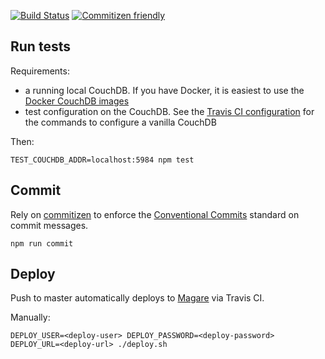 [![Build Status](https://travis-ci.com/d3alek/magare-idiot.svg?branch=master)](https://travis-ci.com/d3alek/magare-idiot)
[![Commitizen friendly](https://img.shields.io/badge/commitizen-friendly-brightgreen.svg)](http://commitizen.github.io/cz-cli/)

## Run tests

Requirements:
- a running local CouchDB. If you have Docker, it is easiest to use the [Docker CouchDB images](https://hub.docker.com/_/couchdb/)
- test configuration on the CouchDB. See the [Travis CI configuration](.travis.yml) for the commands to configure a vanilla CouchDB 

Then:

```
TEST_COUCHDB_ADDR=localhost:5984 npm test
```

## Commit

Rely on [commitizen](https://github.com/commitizen/cz-cli) to enforce the [Conventional Commits](https://www.conventionalcommits.org) standard on commit messages.

```
npm run commit
```

## Deploy

Push to master automatically deploys to [Magare](github.com/d3alek/magare) via Travis CI.

Manually:

```
DEPLOY_USER=<deploy-user> DEPLOY_PASSWORD=<deploy-password> DEPLOY_URL=<deploy-url> ./deploy.sh
```
